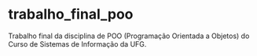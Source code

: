 # trabalho_final_poo
Trabalho final da disciplina de POO (Programação Orientada a Objetos) do Curso de Sistemas de Informação da UFG.
